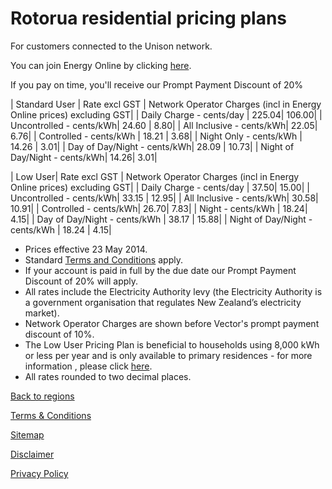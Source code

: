 # Rotorua residential pricing plans
For customers connected to the Unison network.


You can join Energy Online by clicking [here](http://www.energyonline.co.nz/Default.aspx?tabid=98).

<p class="intro">If you pay on time, you'll receive our Prompt Payment Discount of 20%</p>


| Standard User	| Rate excl GST	| Network Operator Charges (incl in Energy Online prices) excluding GST| 
| Daily Charge - cents/day	| 225.04| 	106.00| 
| Uncontrolled - cents/kWh| 	24.60	| 8.80| 
| All Inclusive - cents/kWh| 	22.05| 	6.76| 
| Controlled - cents/kWh	| 18.21	| 3.68| 
| Night Only - cents/kWh	| 14.26	| 3.01| 
| Day of Day/Night - cents/kWh| 	28.09	| 10.73| 
| Night of Day/Night - cents/kWh| 	14.26| 	3.01| 
 

| Low User| 	Rate excl GST	| Network Operator Charges (incl in Energy Online prices) excluding GST| 
| Daily Charge - cents/day	| 37.50| 	15.00| 
| Uncontrolled - cents/kWh| 	33.15	| 12.95| 
| All Inclusive - cents/kWh| 	30.58| 	10.91| 
| Controlled - cents/kWh| 	26.70| 	7.83| 
| Night - cents/kWh	| 18.24| 	4.15| 
| Day of Day/Night - cents/kWh	| 38.17	| 15.88| 
| Night of Day/Night - cents/kWh	| 18.24	| 4.15| 


- Prices effective 23 May 2014.
- Standard [Terms and Conditions](http://www.energyonline.co.nz/Default.aspx?tabid=169) apply.
- If your account is paid in full by the due date our Prompt Payment Discount of 20% will apply.
- All rates include the Electricity Authority levy (the Electricity Authority is a government organisation that regulates New Zealand’s electricity market).
- Network Operator Charges are shown before Vector's prompt payment discount of 10%.
- The Low User Pricing Plan is beneficial to households using 8,000 kWh or less per year and is only available to primary residences - for more information , please click [here](http://www.energyonline.co.nz/Default.aspx?tabid=148).
- All rates rounded to two decimal places.


[Back to regions](http://www.energyonline.co.nz/residential/pricing_plans/residential_electricity_pricing_plans)

[Terms & Conditions](http://www.energyonline.co.nz/terms)

[Sitemap](http://www.energyonline.co.nz/home/site_map)

[Disclaimer](http://www.energyonline.co.nz/home/site_map/disclaimer)

[Privacy Policy](http://www.energyonline.co.nz/home/site_map/privacy_policy)